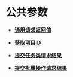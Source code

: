 # 公共参数<a name="ZH-CN_TOPIC_0065820821"></a>

-   **[通用请求返回值](通用请求返回值.md)**  

-   **[获取项目ID](获取项目ID.md)**  

-   **[提交任务类请求结果](提交任务类请求结果.md)**  

-   **[提交批量操作请求结果](提交批量操作请求结果.md)**  


